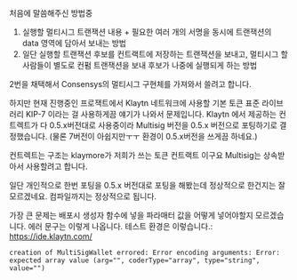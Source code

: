 처음에 말씀해주신 방법중
 1. 실행할 멀티시그 트랜잭션 내용 + 필요한 여러 개의 서명을 동시에 트랜잭션의 data 영역에 담아서 보내는 방법
 2. 일단 실행할 트랜잭션 후보를 컨트랙트에 저장하는 트랜잭션을 보내고, 멀티시그 할 사람들이 별도로 컨펌 트랜잭션을 보내 후보가 나중에 실행되게 하는 방법

 2번을 채택해서 Consensys의 멀티시그 구현체를 가져와서 쓸려고 합니다.


 하지만 현재 진행중인 프로잭트에서 Klaytn 네트워크에 사용할 기본 토큰 표준 라이브러리 KIP-7 이라는 걸 사용하게끔 얘기가 나와서 문제입니다. Klaytn 에서 제공하는 컨트렉트가 다 0.5.x버전대로 사용중이라 Multisig 버전을 0.5.x 버전으로 포팅하기로 결정했습니다.
 (물론 7버전이 아쉽지만ㅜㅜ 환경이 0.5.x버전을 쓰게끔 하네요.)

 컨트렉트는 구조는 klaymore가 저희가 쓰는 토큰 컨트랙트 이구요 Multisig는 상속받아서 사용할려고 합니다.


일단 개인적으로 한번 포팅을 0.5.x 버전대로 포팅을 해봤는데 정상적으로 한건지는 잘 모르겠네요. 컴파일까지는 정상적으로 됩니다.

가장 큰 문제는 배포시 생성자 함수에 넣을 파라매터 값을 어떻게 넣어야할지 모르겠습니다.
에러 문구는 이렇게 나옵니다.
테스트 환경은 이렇습니다.:
https://ide.klaytn.com/

    creation of MultiSigWallet errored: Error encoding arguments: Error: expected array value (arg="", coderType="array", type="string", value="")
